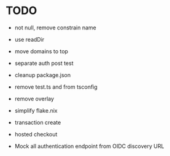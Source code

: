 # TODO

- not null, remove constrain name
- use readDir
- move domains to top
- separate auth post test
- cleanup package.json
- remove test.ts and from tsconfig
- remove overlay
- simplify flake.nix

- transaction create
- hosted checkout
- Mock all authentication endpoint from OIDC discovery URL
